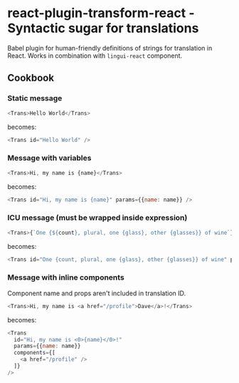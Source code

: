 react-plugin-transform-react - Syntactic sugar for translations
=====================================================================

Babel plugin for human-friendly definitions of strings for translation in React.
Works in combination with `lingui-react` component.

Cookbook
--------

### Static message

```js
<Trans>Hello World</Trans>
```

becomes:

```js
<Trans id="Hello World" />
```

### Message with variables

```js
<Trans>Hi, my name is {name}</Trans>
```

becomes:

```js
<Trans id="Hi, my name is {name}" params={{name: name}} />
```

### ICU message (must be wrapped inside expression)

```js
<Trans>{`One {${count}, plural, one {glass}, other {glasses}} of wine`}</Trans>
```

becomes:

```js
<Trans id="One {count, plural, one {glass}, other {glasses}} of wine" params={{count: count}} />
```

### Message with inline components

Component name and props aren't included in translation ID.

```js
<Trans>Hi, my name is <a href="/profile">Dave</a>!</Trans>
```

becomes:

```js
<Trans 
  id="Hi, my name is <0>{name}</0>!" 
  params={{name: name}} 
  components={[
    <a href="/profile" />
  ]}
/>
```
